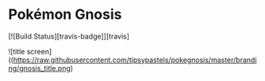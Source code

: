 # Pokémon Gnosis

[![Build Status][travis-badge]][travis]

![title screen]((https://raw.githubusercontent.com/tipsypastels/pokegnosis/master/branding/gnosis_title.png)